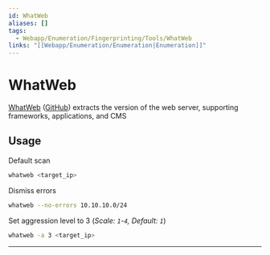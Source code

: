 ```yaml
---
id: WhatWeb
aliases: []
tags:
  - Webapp/Enumeration/Fingerprinting/Tools/WhatWeb
links: "[[Webapp/Enumeration/Enumeration|Enumeration]]"
---
```


# WhatWeb

[WhatWeb](https://whatweb.net/) ([GitHub](https://github.com/urbanadventurer/WhatWeb))
extracts the version of the web server,
supporting frameworks, applications, and CMS

<!-- Usage {{{-->
## Usage

Default scan

```sh
whatweb <target_ip>
```

Dismiss errors

```sh
whatweb --no-errors 10.10.10.0/24
```

Set aggression level to 3 (*Scale: `1`-`4`, Default: `1`*)

```sh
whatweb -a 3 <target_ip>
```

___
<!-- }}} -->
